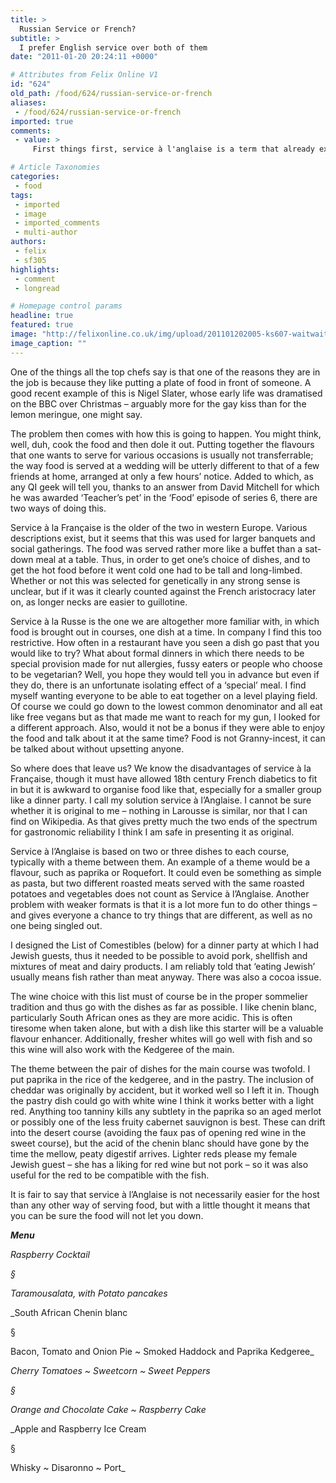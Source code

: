 ```yaml
---
title: >
  Russian Service or French?
subtitle: >
  I prefer English service over both of them
date: "2011-01-20 20:24:11 +0000"

# Attributes from Felix Online V1
id: "624"
old_path: /food/624/russian-service-or-french
aliases:
 - /food/624/russian-service-or-french
imported: true
comments:
 - value: >
     First things first, service à l'anglaise is a term that already exists in common use. It's very similar to service à la française as you describe it above, but also the horrors of clamp serving from a silver platter. <br> <br>As much as I like the way you describe your dinner parties, they do sound nice, you're looking in the wrong place to see if this is original to you. It's hard to say what you exactly mean with your english serving, but given the sparse info you give before you describe the example menu it seems to be a collection of smaller dishes with a pick and mix attitude but complimenting each other. Larousse and similar would be focused on western styles, but you would have to look east to find something like this. Your description basically pegs it as a poor mans version of Kaiseki or Korean royal cuisine.

# Article Taxonomies
categories:
 - food
tags:
 - imported
 - image
 - imported_comments
 - multi-author
authors:
 - felix
 - sf305
highlights:
 - comment
 - longread

# Homepage control params
headline: true
featured: true
image: "http://felixonline.co.uk/img/upload/201101202005-ks607-waitwait.jpg"
image_caption: ""
---
```


One of the things all the top chefs say is that one of the reasons they are in the job is because they like putting a plate of food in front of someone. A good recent example of this is Nigel Slater, whose early life was dramatised on the BBC over Christmas – arguably more for the gay kiss than for the lemon meringue, one might say.

The problem then comes with how this is going to happen. You might think, well, duh, cook the food and then dole it out. Putting together the flavours that one wants to serve for various occasions is usually not transferrable; the way food is served at a wedding will be utterly different to that of a few friends at home, arranged at only a few hours’ notice. Added to which, as any QI geek will tell you, thanks to an answer from David Mitchell for which he was awarded ‘Teacher’s pet’ in the ‘Food’ episode of series 6, there are two ways of doing this.

Service à la Française is the older of the two in western Europe. Various descriptions exist, but it seems that this was used for larger banquets and social gatherings. The food was served rather more like a buffet than a sat-down meal at a table. Thus, in order to get one’s choice of dishes, and to get the hot food before it went cold one had to be tall and long-limbed. Whether or not this was selected for genetically in any strong sense is unclear, but if it was it clearly counted against the French aristocracy later on, as longer necks are easier to guillotine.

Service à la Russe is the one we are altogether more familiar with, in which food is brought out in courses, one dish at a time. In company I find this too restrictive. How often in a restaurant have you seen a dish go past that you would like to try? What about formal dinners in which there needs to be special provision made for nut allergies, fussy eaters or people who choose to be vegetarian? Well, you hope they would tell you in advance but even if they do, there is an unfortunate isolating effect of a ‘special’ meal. I find myself wanting everyone to be able to eat together on a level playing field. Of course we could go down to the lowest common denominator and all eat like free vegans but as that made me want to reach for my gun, I looked for a different approach. Also, would it not be a bonus if they were able to enjoy the food and talk about it at the same time? Food is not Granny-incest, it can be talked about without upsetting anyone.

So where does that leave us? We know the disadvantages of service à la Française, though it must have allowed 18th century French diabetics to fit in but it is awkward to organise food like that, especially for a smaller group like a dinner party. I call my solution service à l’Anglaise. I cannot be sure whether it is original to me – nothing in Larousse is similar, nor that I can find on Wikipedia. As that gives pretty much the two ends of the spectrum for gastronomic reliability I think I am safe in presenting it as original.

Service à l’Anglaise is based on two or three dishes to each course, typically with a theme between them. An example of a theme would be a flavour, such as paprika or Roquefort. It could even be something as simple as pasta, but two different roasted meats served with the same roasted potatoes and vegetables does not count as Service à l’Anglaise. Another problem with weaker formats is that it is a lot more fun to do other things – and gives everyone a chance to try things that are different, as well as no one being singled out.

I designed the List of Comestibles (below) for a dinner party at which I had Jewish guests, thus it needed to be possible to avoid pork, shellfish and mixtures of meat and dairy products. I am reliably told that ‘eating Jewish’ usually means fish rather than meat anyway. There was also a cocoa issue.

The wine choice with this list must of course be in the proper sommelier tradition and thus go with the dishes as far as possible. I like chenin blanc, particularly South African ones as they are more acidic. This is often tiresome when taken alone, but with a dish like this starter will be a valuable flavour enhancer. Additionally, fresher whites will go well with fish and so this wine will also work with the Kedgeree of the main.

The theme between the pair of dishes for the main course was twofold. I put paprika in the rice of the kedgeree, and in the pastry. The inclusion of cheddar was originally by accident, but it worked well so I left it in. Though the pastry dish could go with white wine I think it works better with a light red. Anything too tanniny kills any subtlety in the paprika so an aged merlot or possibly one of the less fruity cabernet sauvignon is best. These can drift into the desert course (avoiding the faux pas of opening red wine in the sweet course), but the acid of the chenin blanc should have gone by the time the mellow, peaty digestif arrives. Lighter reds please my female Jewish guest – she has a liking for red wine but not pork – so it was also useful for the red to be compatible with the fish.

It is fair to say that service à l’Anglaise is not necessarily easier for the host than any other way of serving food, but with a little thought it means that you can be sure the food will not let you down.

___Menu___

_Raspberry Cocktail_

_§_

_Taramousalata, with Potato pancakes_

_South African Chenin blanc

 §

 Bacon, Tomato and Onion Pie ~ Smoked Haddock and Paprika Kedgeree_

_Cherry Tomatoes ~ Sweetcorn ~ Sweet Peppers_

_§_

_Orange and Chocolate Cake ~ Raspberry Cake_

_Apple and Raspberry Ice Cream

 §

 Whisky ~ Disaronno ~ Port_

